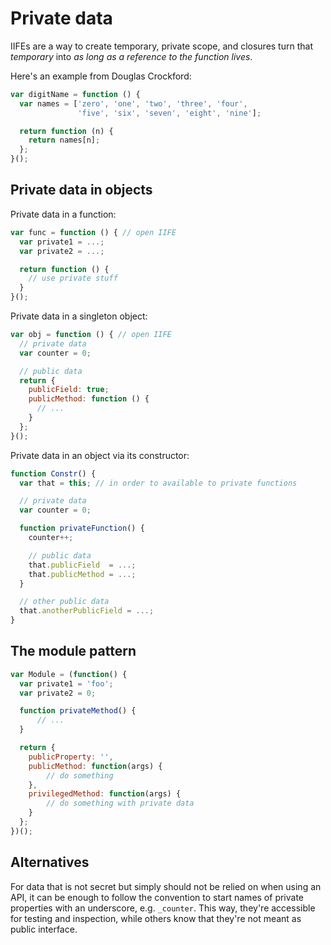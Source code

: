 # Private data

IIFEs are a way to create temporary, private scope, and closures turn that _temporary_ into _as long as a reference to the function lives_.

Here's an example from Douglas Crockford:
```js
var digitName = function () {
  var names = ['zero', 'one', 'two', 'three', 'four',
               'five', 'six', 'seven', 'eight', 'nine'];

  return function (n) {
    return names[n];
  };
}();
```

## Private data in objects

Private data in a function:
```js
var func = function () { // open IIFE
  var private1 = ...;
  var private2 = ...;

  return function () {
    // use private stuff
  }
}();
```

Private data in a singleton object:
```js
var obj = function () { // open IIFE
  // private data
  var counter = 0;

  // public data
  return {
    publicField: true;
    publicMethod: function () {
      // ...
    }
  };
}();
```

Private data in an object via its constructor:
```js
function Constr() {
  var that = this; // in order to available to private functions

  // private data
  var counter = 0;

  function privateFunction() {
    counter++;

    // public data
    that.publicField  = ...;
    that.publicMethod = ...;
  }

  // other public data
  that.anotherPublicField = ...;
}
```

## The module pattern

```js
var Module = (function() {
  var private1 = 'foo';
  var private2 = 0;

  function privateMethod() {
      // ...
  }

  return {
    publicProperty: '',
    publicMethod: function(args) {
        // do something
    },
    privilegedMethod: function(args) {
        // do something with private data
    }
  };
})();
```

## Alternatives

For data that is not secret but simply should not be relied on when using an API,
it can be enough to follow the convention to start names of private properties
with an underscore, e.g. `_counter`. This way, they're accessible for testing
and inspection, while others know that they're not meant as public interface.
